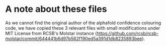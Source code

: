 # A note about these files

As we cannot find the original author of the alphafold confidence colouring code, we have copied these 3 relevant files with small modifications under MIT License from RCSB's Molstar instance (https://github.com/rcsb/rcsb-molstar/commit/644441b6d97b562f190ed5a391d1db8235893bee).
